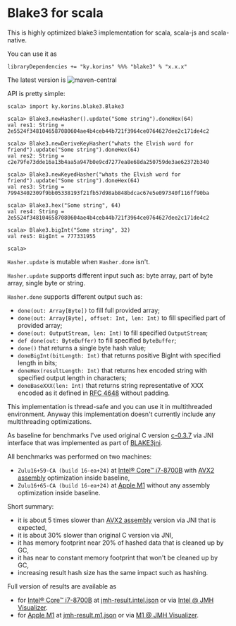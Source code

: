 # Blake3 for scala

This is highly optimized blake3 implementation for scala, scala-js and scala-native.

You can use it as
```
libraryDependencies += "ky.korins" %%% "blake3" % "x.x.x"
```
The latest version is ![maven-central]

API is pretty simple:
```
scala> import ky.korins.blake3.Blake3

scala> Blake3.newHasher().update("Some string").doneHex(64)
val res1: String = 2e5524f3481046587080604ae4b4ceb44b721f3964ce0764627dee2c171de4c2

scala> Blake3.newDeriveKeyHasher("whats the Elvish word for friend").update("Some string").doneHex(64)
val res2: String = c2e79fe73dde16a13b4aa5a947b0e9cd7277ea8e68da250759de3ae62372b340

scala> Blake3.newKeyedHasher("whats the Elvish word for friend").update("Some string").doneHex(64)
val res3: String = 79943402309f9bb05338193f21fb57d98ab848bdcac67e5e097340f116ff90ba

scala> Blake3.hex("Some string", 64)
val res4: String = 2e5524f3481046587080604ae4b4ceb44b721f3964ce0764627dee2c171de4c2

scala> Blake3.bigInt("Some string", 32)
val res5: BigInt = 777331955

scala> 
```

`Hasher.update` is mutable when `Hasher.done` isn't.

`Hasher.update` supports different input such as: byte array, part of byte array, single byte or string.

`Hasher.done` supports different output such as:
 - `done(out: Array[Byte])` to fill full provided array;
 - `done(out: Array[Byte], offset: Int, len: Int)` to fill specified part of provided array;
 - `done(out: OutputStream, len: Int)` to fill specified `OutputStream`;
 - `def done(out: ByteBuffer)` to fill specified `ByteBuffer`;
 - `done()` that returns a single byte hash value;
 - `doneBigInt(bitLength: Int)` that returns positive BigInt with specified length in bits;
 - `doneHex(resultLength: Int)` that returns hex encoded string with specified output length in characters;
 - `doneBaseXXX(len: Int)` that returns string representative of XXX encoded as it defined in [RFC 4648] without padding.
 
This implementation is thread-safe and you can use it in multithreaded environment.
Anyway this implementation doesn't currently include any multithreading optimizations.

As baseline for benchmarks I've used original C version [c-0.3.7] via JNI interface
 that was implemented as part of [BLAKE3jni].

All benchmarks was performed on two machines:
- `Zulu16+59-CA (build 16-ea+24)` at [Intel® Core™ i7-8700B] with [AVX2 assembly] optimization inside baseline,
- `Zulu16+65-CA (build 16-ea+24)` at [Apple M1] without any assembly optimization inside baseline.

Short summary:
 - it is about 5 times slower than [AVX2 assembly] version via JNI that is expected,
 - it is about 30% slower than original C version via JNI,
 - it has memory footprint near 20% of hashed data that is cleaned up by GC,
 - it has near to constant memory footprint that won't be cleaned up by GC,
 - increasing result hash size has the same impact such as hashing.

Full version of results are available as
 - for [Intel® Core™ i7-8700B] at [jmh-result.intel.json] or via [Intel @ JMH Visualizer].
 - for [Apple M1] at [jmh-result.m1.json] or via [M1 @ JMH Visualizer].

[maven-central]: https://img.shields.io/maven-central/v/ky.korins/blake3_2.13?style=flat-square
[RFC 4648]: https://tools.ietf.org/html/rfc4648
[BLAKE3jni]: https://github.com/sken77/BLAKE3jni
[AVX2 assembly]: https://github.com/BLAKE3-team/BLAKE3/blob/master/c/blake3_avx2_x86-64_unix.S
[c-0.3.7]: https://github.com/BLAKE3-team/BLAKE3/releases/tag/c-0.3.7
[Intel® Core™ i7-8700B]: https://ark.intel.com/content/www/us/en/ark/products/134905/intel-core-i7-8700b-processor-12m-cache-up-to-4-60-ghz.html
[Apple M1]: https://www.apple.com/mac/m1/
[jmh-result.intel.json]: jmh-result.intel.json
[jmh-result.m1.json]: jmh-result.m1.json.json
[Intel @ JMH Visualizer]: https://jmh.morethan.io/?source=https://raw.githubusercontent.com/catap/scala-blake3/master/jmh-result.intel.json
[M1 @ JMH Visualizer]: https://jmh.morethan.io/?source=https://raw.githubusercontent.com/catap/scala-blake3/master/jmh-result.m1.json
